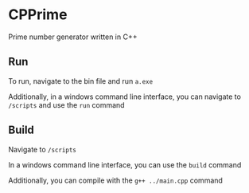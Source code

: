 # CPPrime
Prime number generator written in C++

## Run
To run, navigate to the bin file and run `a.exe`

Additionally, in a windows command line interface, you can navigate to `/scripts` and use the `run` command

## Build
Navigate to `/scripts`

In a windows command line interface, you can use the `build` command

Additionally, you can compile with the `g++ ../main.cpp` command
